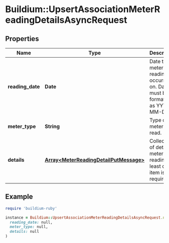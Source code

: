 # Buildium::UpsertAssociationMeterReadingDetailsAsyncRequest

## Properties

| Name | Type | Description | Notes |
| ---- | ---- | ----------- | ----- |
| **reading_date** | **Date** | Date the meter reading occurred on. Date must be formatted as YYYY-MM-DD. |  |
| **meter_type** | **String** | Type of meter being read. |  |
| **details** | [**Array&lt;MeterReadingDetailPutMessage&gt;**](MeterReadingDetailPutMessage.md) | Collection of detailed meter readings. At least one item is required. |  |

## Example

```ruby
require 'buildium-ruby'

instance = Buildium::UpsertAssociationMeterReadingDetailsAsyncRequest.new(
  reading_date: null,
  meter_type: null,
  details: null
)
```


